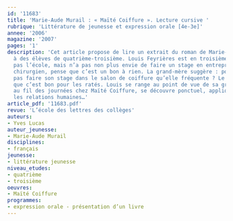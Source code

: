 ```yaml
---
id: '11683'
title: 'Marie-Aude Murail : « Maïté Coiffure ». Lecture cursive '
rubrique: 'Littérature de jeunesse et expression orale [4e-3e]'
annee: '2006'
magazine: '2007'
pages: '1'
description: 'Cet article propose de lire un extrait du roman de Marie-Aude Murail 
  à des élèves de quatrième-troisième. Louis Feyrières est en troisième, il n’aime
  pas l’école, mais n’a pas non plus envie de faire un stage en entreprise. Son père,
  chirurgien, pense que c’est un bon à rien. La grand-mère suggère : pourquoi n’irait-il
  pas faire son stage dans le salon de coiffure qu’elle fréquente ? Le père rétorque
  que c’est bon pour les ratés. Louis se range au point de vue de sa grand-mère et,
  au fil des journées chez Maïté Coiffure, se découvre ponctuel, appliqué, doué pour
  les relations humaines…'
article_pdf: '11683.pdf'
revue: 'L’école des lettres des collèges'
auteurs:
- Yves Lucas
auteur_jeunesse:
- Marie-Aude Murail
disciplines:
- français
jeunesse:
- littérature jeunesse
niveau_etudes:
- quatrième
- troisième
oeuvres:
- Maïté Coiffure
programmes:
- expression orale - présentation d’un livre
---
```

